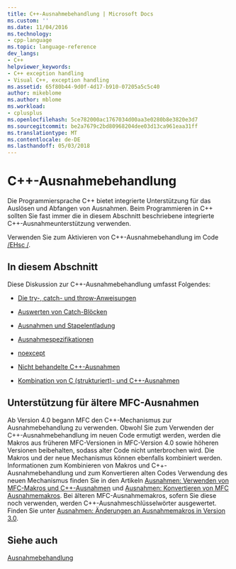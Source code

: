 ```yaml
---
title: C++-Ausnahmebehandlung | Microsoft Docs
ms.custom: ''
ms.date: 11/04/2016
ms.technology:
- cpp-language
ms.topic: language-reference
dev_langs:
- C++
helpviewer_keywords:
- C++ exception handling
- Visual C++, exception handling
ms.assetid: 65f80b44-9d0f-4d17-b910-07205a5c5c40
author: mikeblome
ms.author: mblome
ms.workload:
- cplusplus
ms.openlocfilehash: 5ce782000ac1767034d00aa3e0280b8e3820e3d7
ms.sourcegitcommit: be2a7679c2bd80968204dee03d13ca961eaa31ff
ms.translationtype: MT
ms.contentlocale: de-DE
ms.lasthandoff: 05/03/2018
---
```

# <a name="c-exception-handling"></a>C++-Ausnahmebehandlung
Die Programmiersprache C++ bietet integrierte Unterstützung für das Auslösen und Abfangen von Ausnahmen. Beim Programmieren in C++ sollten Sie fast immer die in diesem Abschnitt beschriebene integrierte C++-Ausnahmeunterstützung verwenden.  
  
 Verwenden Sie zum Aktivieren von C++-Ausnahmebehandlung im Code [/EHsc /](../build/reference/eh-exception-handling-model.md).  
  
## <a name="in-this-section"></a>In diesem Abschnitt  
 Diese Diskussion zur C++-Ausnahmebehandlung umfasst Folgendes:  
  
-   [Die try-, catch- und throw-Anweisungen](../cpp/try-throw-and-catch-statements-cpp.md)  
  
-   [Auswerten von Catch-Blöcken](../cpp/how-catch-blocks-are-evaluated-cpp.md)  
  
-   [Ausnahmen und Stapelentladung](../cpp/exceptions-and-stack-unwinding-in-cpp.md)  
  
-   [Ausnahmespezifikationen](../cpp/exception-specifications-throw-cpp.md)  
  
-   [noexcept](../cpp/noexcept-cpp.md)  
  
-   [Nicht behandelte C++-Ausnahmen](../cpp/unhandled-cpp-exceptions.md)  
  
-   [Kombination von C (strukturiert)- und C++-Ausnahmen](../cpp/mixing-c-structured-and-cpp-exceptions.md)  
  
## <a name="support-for-earlier-mfc-exceptions"></a>Unterstützung für ältere MFC-Ausnahmen  
 Ab Version 4.0 begann MFC den C++-Mechanismus zur Ausnahmebehandlung zu verwenden. Obwohl Sie zum Verwenden der C++-Ausnahmebehandlung im neuen Code ermutigt werden, werden die Makros aus früheren MFC-Versionen in MFC-Version 4.0 sowie höheren Versionen beibehalten, sodass alter Code nicht unterbrochen wird. Die Makros und der neue Mechanismus können ebenfalls kombiniert werden. Informationen zum Kombinieren von Makros und C++-Ausnahmebehandlung und zum Konvertieren alten Codes Verwendung des neuen Mechanismus finden Sie in den Artikeln [Ausnahmen: Verwenden von MFC-Makros und C++-Ausnahmen](../mfc/exceptions-using-mfc-macros-and-cpp-exceptions.md) und [Ausnahmen: Konvertieren von MFC Ausnahmemakros](../mfc/exceptions-converting-from-mfc-exception-macros.md). Bei älteren MFC-Ausnahmemakros, sofern Sie diese noch verwenden, werden C++-Ausnahmeschlüsselwörter ausgewertet. Finden Sie unter [Ausnahmen: Änderungen an Ausnahmemakros in Version 3.0](../mfc/exceptions-changes-to-exception-macros-in-version-3-0.md).  
  
## <a name="see-also"></a>Siehe auch  
 [Ausnahmebehandlung](../cpp/exception-handling-in-visual-cpp.md)